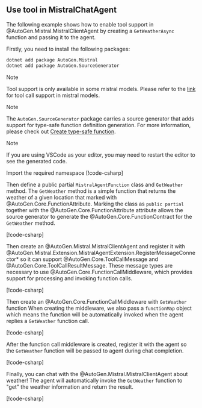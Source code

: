## Use tool in MistralChatAgent

The following example shows how to enable tool support in @AutoGen.Mistral.MistralClientAgent by creating a `GetWeatherAsync` function and passing it to the agent.

Firstly, you need to install the following packages:
```bash
dotnet add package AutoGen.Mistral
dotnet add package AutoGen.SourceGenerator
```

> [!Note]
> Tool support is only available in some mistral models. Please refer to the [link](https://docs.mistral.ai/capabilities/function_calling/#available-models) for tool call support in mistral models.

> [!Note]
> The `AutoGen.SourceGenerator` package carries a source generator that adds support for type-safe function definition generation. For more information, please check out [Create type-safe function](./Create-type-safe-function-call.md).

> [!NOTE]
> If you are using VSCode as your editor, you may need to restart the editor to see the generated code.

Import the required namespace
[!code-csharp[](../../samples/AgentChat/Autogen.Basic.Sample/CodeSnippet/MistralAICodeSnippet.cs?name=using_statement)]

Then define a public partial `MistralAgentFunction` class and `GetWeather` method. The `GetWeather` method is a simple function that returns the weather of a given location that marked with @AutoGen.Core.FunctionAttribute. Marking the class as `public partial` together with the @AutoGen.Core.FunctionAttribute attribute allows the source generator to generate the @AutoGen.Core.FunctionContract for the `GetWeather` method.

[!code-csharp[](../../samples/AgentChat/Autogen.Basic.Sample/CodeSnippet/MistralAICodeSnippet.cs?name=weather_function)]

Then create an @AutoGen.Mistral.MistralClientAgent and register it with @AutoGen.Mistral.Extension.MistralAgentExtension.RegisterMessageConnector* so it can support @AutoGen.Core.ToolCallMessage and @AutoGen.Core.ToolCallResultMessage. These message types are necessary to use @AutoGen.Core.FunctionCallMiddleware, which provides support for processing and invoking function calls.

[!code-csharp[](../../samples/AgentChat/Autogen.Basic.Sample/CodeSnippet/MistralAICodeSnippet.cs?name=create_mistral_function_call_agent)]

Then create an @AutoGen.Core.FunctionCallMiddleware with `GetWeather` function When creating the middleware, we also pass a `functionMap` object which means the function will be automatically invoked when the agent replies a `GetWeather` function call.

[!code-csharp[](../../samples/AgentChat/Autogen.Basic.Sample/CodeSnippet/MistralAICodeSnippet.cs?name=create_get_weather_function_call_middleware)]

After the function call middleware is created, register it with the agent so the `GetWeather` function will be passed to agent during chat completion.

[!code-csharp[](../../samples/AgentChat/Autogen.Basic.Sample/CodeSnippet/MistralAICodeSnippet.cs?name=register_function_call_middleware)]

Finally, you can chat with the @AutoGen.Mistral.MistralClientAgent about weather! The agent will automatically invoke the `GetWeather` function to "get" the weather information and return the result.

[!code-csharp[](../../samples/AgentChat/Autogen.Basic.Sample/CodeSnippet/MistralAICodeSnippet.cs?name=send_message_with_function_call)]